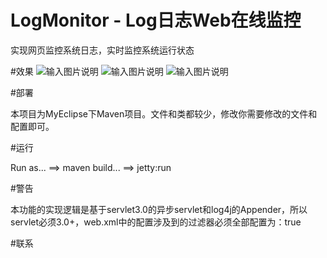 # LogMonitor - Log日志Web在线监控
实现网页监控系统日志，实时监控系统运行状态

#效果
![输入图片说明](http://git.oschina.net/uploads/images/2016/0928/115347_4742a2bb_490173.png "在这里输入图片标题")
![输入图片说明](http://git.oschina.net/uploads/images/2016/0928/115359_8404751a_490173.png "在这里输入图片标题")
![输入图片说明](http://git.oschina.net/uploads/images/2016/0928/115414_dd318ab3_490173.png "在这里输入图片标题")

#部署 

本项目为MyEclipse下Maven项目。文件和类都较少，修改你需要修改的文件和配置即可。

#运行 

Run as... ==> maven build... ==> jetty:run

#警告 

本功能的实现逻辑是基于servlet3.0的异步servlet和log4j的Appender，所以servlet必须3.0+，web.xml中的配置涉及到的过滤器必须全部配置为：<async-supported>true</async-supported>

#联系 
